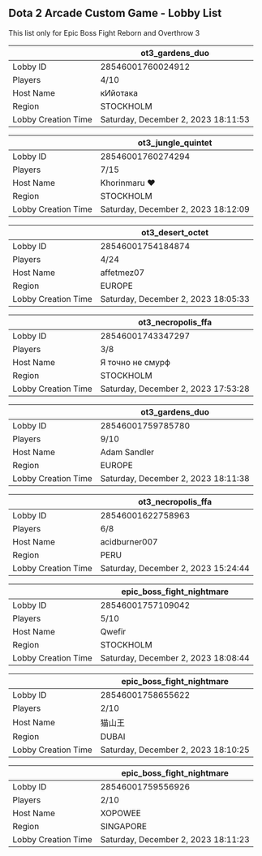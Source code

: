 ## Dota 2 Arcade Custom Game - Lobby List

This list only for Epic Boss Fight Reborn and Overthrow 3

|  | ot3_gardens_duo |
| ------ | ------ |
| Lobby ID | 28546001760024912 |
| Players | 4/10 |
| Host Name | кИйотака |
| Region | STOCKHOLM |
| Lobby Creation Time | Saturday, December 2, 2023 18:11:53 |


|  | ot3_jungle_quintet |
| ------ | ------ |
| Lobby ID | 28546001760274294 |
| Players | 7/15 |
| Host Name | Khorinmaru ❤ |
| Region | STOCKHOLM |
| Lobby Creation Time | Saturday, December 2, 2023 18:12:09 |


|  | ot3_desert_octet |
| ------ | ------ |
| Lobby ID | 28546001754184874 |
| Players | 4/24 |
| Host Name | affetmez07 |
| Region | EUROPE |
| Lobby Creation Time | Saturday, December 2, 2023 18:05:33 |


|  | ot3_necropolis_ffa |
| ------ | ------ |
| Lobby ID | 28546001743347297 |
| Players | 3/8 |
| Host Name | Я точно не смурф |
| Region | STOCKHOLM |
| Lobby Creation Time | Saturday, December 2, 2023 17:53:28 |


|  | ot3_gardens_duo |
| ------ | ------ |
| Lobby ID | 28546001759785780 |
| Players | 9/10 |
| Host Name | Adam Sandler |
| Region | EUROPE |
| Lobby Creation Time | Saturday, December 2, 2023 18:11:38 |


|  | ot3_necropolis_ffa |
| ------ | ------ |
| Lobby ID | 28546001622758963 |
| Players | 6/8 |
| Host Name | acidburner007 |
| Region | PERU |
| Lobby Creation Time | Saturday, December 2, 2023 15:24:44 |


|  | epic_boss_fight_nightmare |
| ------ | ------ |
| Lobby ID | 28546001757109042 |
| Players | 5/10 |
| Host Name | Qwefir |
| Region | STOCKHOLM |
| Lobby Creation Time | Saturday, December 2, 2023 18:08:44 |


|  | epic_boss_fight_nightmare |
| ------ | ------ |
| Lobby ID | 28546001758655622 |
| Players | 2/10 |
| Host Name | 猫山王 |
| Region | DUBAI |
| Lobby Creation Time | Saturday, December 2, 2023 18:10:25 |


|  | epic_boss_fight_nightmare |
| ------ | ------ |
| Lobby ID | 28546001759556926 |
| Players | 2/10 |
| Host Name | XOPOWEE |
| Region | SINGAPORE |
| Lobby Creation Time | Saturday, December 2, 2023 18:11:23 |


